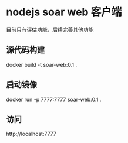 # nodejs soar web 客户端
目前只有评估功能，后续完善其他功能

## 源代码构建

docker build -t soar-web:0.1 .

## 启动镜像

docker run -p 7777:7777 soar-web:0.1 .

## 访问

http://localhost:7777
